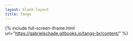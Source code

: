 ```yaml
---
layout: blank-layout
title: Tango
---
```


{% include full-screen-iframe.html url="https://gabrielschade.gitbooks.io/tango-br/content/" %}